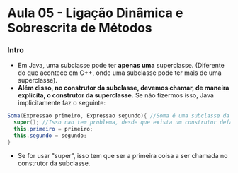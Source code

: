 # Aula 05 - Ligação Dinâmica e Sobrescrita de Métodos

### Intro
* Em Java, uma subclasse pode ter __apenas uma__ superclasse. (Diferente do que acontece em C++, onde uma subclasse pode ter mais de uma superclasse).
* __Além disso, no construtor da subclasse, devemos chamar, de maneira explicíta, o construtor da superclasse.__ Se não fizermos isso, Java implicitamente faz o seguinte:
```java
Soma(Expressao primeiro, Expressao segundo){ //Soma é uma subclasse da superclasse Expressao
  super(); //Isso nao tem problema, desde que exista um construtor default/padrão na superclasse.
  this.primeiro = primeiro;
  this.segundo = segundo;
}
```
* Se for usar "super", isso tem que ser a primeira coisa a ser chamada no construtor da subclasse.

 
